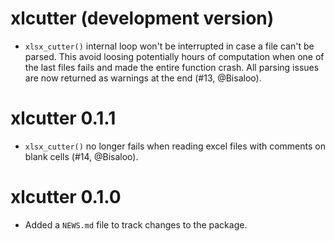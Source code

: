 # xlcutter (development version)

* `xlsx_cutter()` internal loop won't be interrupted in case a file can't be
  parsed. This avoid loosing potentially hours of computation when one of the
  last files fails and made the entire function crash. All parsing issues are
  now returned as warnings at the end (#13, @Bisaloo).

# xlcutter 0.1.1

* `xlsx_cutter()` no longer fails when reading excel files with comments on
  blank cells (#14, @Bisaloo).

# xlcutter 0.1.0

* Added a `NEWS.md` file to track changes to the package.
